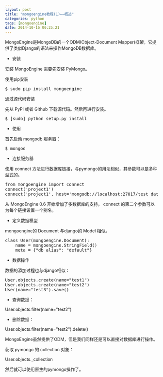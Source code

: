 ```yaml
---
layout: post
title: "mongoengine教程(1)——概述"
categories: python
tags: [mongoengine]
date: 2014-10-16 00:25:21
---
```


MongoEngine是MongoDB的一个ODM(Object-Document Mapper)框架，它提供了类似Django的语法来操作MongoDB数据库。

* 安装

安装 MongoEngine 需要先安装 PyMongo。

使用pip安装

<pre>
$ sudo pip install mongoengine
</pre>

通过源代码安装

先从 PyPi 或者 Github 下载源代码。然后再进行安装。

<pre>
$ [sudo] python setup.py install
</pre>

* 使用

首先启动 mongodb 服务器：

<pre>
$ mongod
</pre>

* 连接服务器

使用 connect 方法进行数据库链接，与pymongo的用法相似，其参数可以是多种型式的。

<pre>
from mongoengine import connect
connect('project1')
connect('project1', host='mongodb://localhost:27017/test_database')
</pre>

从 MongoEngine 0.6 开始增加了多数据库的支持， connect 的第二个参数可以为每个链接设置一个别名。

* 定义数据模型

mongoengine的 Document 与django的 Model 相似。

<pre>
class User(mongoengine.Document):
    name = mongoengine.StringField()
    meta = {"db_alias": "default"}
</pre>

* 数据操作

数据的添加过程也与django相似：

<pre>
User.objects.create(name="test1")
User.objects.create(name="test2")
User(name="test3").save()
</pre>

* 查询数据：

User.objects.filter(name="test2")

* 删除数据：

User.objects.filter(name="test2").delete()

MongoEngine虽然提供了ODM，但是我们同样还是可以直接对数据库进行操作。

获取 pymongo 的 collection 对象：

User.objects._collection

然后就可以使用原生的pymongo操作了。
